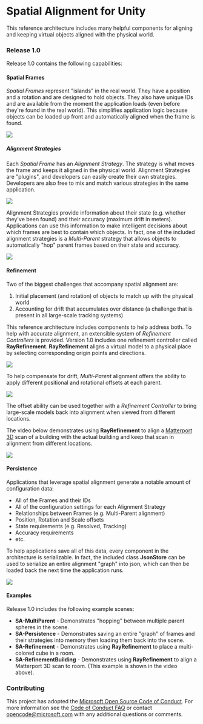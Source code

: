 # Spatial Alignment for Unity

This reference architecture includes many helpful components for aligning and keeping virtual objects aligned with the physical world.


### Release 1.0

Release 1.0 contains the following capabilities:


#### Spatial Frames

*Spatial Frames* represent "islands" in the real world. They have a position and a rotation and are designed to hold objects. They also have unique IDs and are available from the moment the application loads (even before they're found in the real world). This simplifies application logic because objects can be loaded up front and automatically aligned when the frame is found. 
 
![](External/ReadMeImages/Align-FramesAndStrategies.png)


##### Alignment Strategies

Each *Spatial Frame* has an *Alignment Strategy*. The strategy is what moves the frame and keeps it aligned in the physical world. Alignment Strategies are "plugins", and developers can easily create their own strategies. Developers are also free to mix and match various strategies in the same application.
 
![](External/ReadMeImages/Align-MixStrategies.png)

Alignment Strategies provide information about their state (e.g. whether they've been found) and their accuracy (maximum drift in meters). Applications can use this information to make intelligent decisions about which frames are best to contain which objects. In fact, one of the included alignment strategies is a *Multi-Parent* strategy that allows objects to automatically "hop" parent frames based on their state and accuracy.   

![](External/ReadMeImages/Align-ParentHopping.png)


#### Refinement

Two of the biggest challenges that accompany spatial alignment are:

1.  Initial placement (and rotation) of objects to match up with the physical world
2.  Accounting for drift that accumulates over distance (a challenge that is present in all large-scale tracking systems)

This reference architecture includes components to help address both. To help with accurate alignment, an extensible system of *Refinement Controllers* is provided. Version 1.0 includes one refinement controller called **RayRefinement**. **RayRefinement** aligns a virtual model to a physical place by selecting corresponding origin points and directions.

![](External/ReadMeImages/Align-RayRefine.gif)

To help compensate for drift, *Multi-Parent* alignment offers the ability to apply different positional and rotational offsets at each parent.

![](External/ReadMeImages/Align-Refine.png)

The offset ability can be used together with a *Refinement Controller* to bring large-scale models back into alignment when viewed from different locations. 

The video below demonstrates using **RayRefinement** to align a [Matterport 3D](https://matterport.com/) scan of a building with the actual building and keep that scan in alignment from different locations.

[![](External/ReadMeImages/Align-MPScanVideo.jpg)](https://youtu.be/IINWbBeIRL0)


#### Persistence

Applications that leverage spatial alignment generate a notable amount of configuration data:

- All of the Frames and their IDs
- All of the configuration settings for each Alignment Strategy
- Relationships between Frames (e.g. Multi-Parent alignment)
- Position, Rotation and Scale offsets
- State requirements (e.g. Resolved, Tracking)
- Accuracy requirements
- etc.

To help applications save all of this data, every component in the architecture is serializable. In fact, the included class **JsonStore** can be used to serialize an entire alignment "graph" into json, which can then be loaded back the next time the application runs.

![](External/ReadMeImages/Align-Persistence.png)


#### Examples

Release 1.0 includes the following example scenes:

- **SA-MultiParent** - Demonstrates "hopping" between multiple parent spheres in the scene.
- **SA-Persistence** - Demonstrates saving an entire "graph" of frames and their strategies into memory then loading them back into the scene.
- **SA-Refinement** - Demonstrates using **RayRefinement** to place a multi-colored cube in a room.
- **SA-RefinementBuilding** - Demonstrates using **RayRefinement** to align a Matterport 3D scan to room. (This example is shown in the video above).


### Contributing

This project has adopted the [Microsoft Open Source Code of Conduct](https://opensource.microsoft.com/codeofconduct/). 
For more information see the [Code of Conduct FAQ](https://opensource.microsoft.com/codeofconduct/faq/) or contact [opencode@microsoft.com](mailto:opencode@microsoft.com) with any additional questions or comments.

